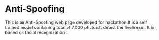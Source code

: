 # Anti-Spoofing
This is an Anti-Spoofing web page developed for hackathon.It is a self trained model containing total of  7,000 photos.It detect the liveliness  .
It is based on facial recognization .
